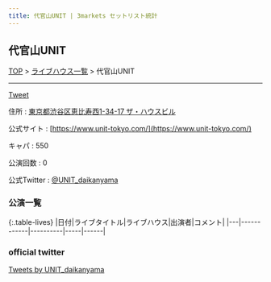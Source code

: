 ```yaml
---
title: 代官山UNIT | 3markets セットリスト統計
---
```

## 代官山UNIT

[TOP](/setlist/) > [ライブハウス一覧](livehouses.html) > 代官山UNIT

___

<a href="https://twitter.com/share?ref_src=twsrc%5Etfw" data-text="3markets[ ]セットリスト > 代官山UNIT" class="twitter-share-button" data-via="3markets" data-hashtags="3markets" data-related="3markets" data-show-count="false">Tweet</a>

住所
:    <a href="https://www.google.co.jp/maps/search/%E6%9D%B1%E4%BA%AC%E9%83%BD%E6%B8%8B%E8%B0%B7%E5%8C%BA%E6%81%B5%E6%AF%94%E5%AF%BF%E8%A5%BF1-34-17%20%E3%82%B6%E3%83%BB%E3%83%8F%E3%82%A6%E3%82%B9%E3%83%93%E3%83%AB" rel="noopener noreferrer" target="_blank">東京都渋谷区恵比寿西1-34-17 ザ・ハウスビル</a>

公式サイト
:    [https://www.unit-tokyo.com/](https://www.unit-tokyo.com/)

キャパ
:    550

公演回数
: 0


公式Twitter
: <a href="https://twitter.com/UNIT_daikanyama">@UNIT_daikanyama</a>


### 公演一覧

{:.table-lives}
|日付|ライブタイトル|ライブハウス|出演者|コメント|
|---|------------|----------|-----|------|




### official twitter

<a class="twitter-timeline" href="https://twitter.com/UNIT_daikanyama?ref_src=twsrc%5Etfw">Tweets by UNIT_daikanyama</a> <script async src="https://platform.twitter.com/widgets.js" charset="utf-8"></script>


<script async src="https://platform.twitter.com/widgets.js" charset="utf-8"></script>